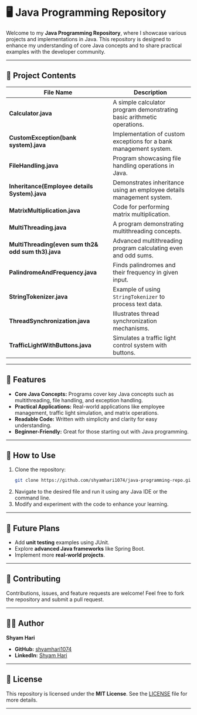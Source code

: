 
# 🖥️ Java Programming Repository

Welcome to my **Java Programming Repository**, where I showcase various projects and implementations in Java. This repository is designed to enhance my understanding of core Java concepts and to share practical examples with the developer community.

---

## 📂 Project Contents

| File Name                                          | Description                                  |
|---------------------------------------------------|----------------------------------------------|
| **Calculator.java**                               | A simple calculator program demonstrating basic arithmetic operations. |
| **CustomException(bank system).java**             | Implementation of custom exceptions for a bank management system. |
| **FileHandling.java**                             | Program showcasing file handling operations in Java. |
| **Inheritance(Employee details System).java**     | Demonstrates inheritance using an employee details management system. |
| **MatrixMultiplication.java**                     | Code for performing matrix multiplication. |
| **MultiThreading.java**                           | A program demonstrating multithreading concepts. |
| **MultiThreading(even sum th2& odd sum th3).java**| Advanced multithreading program calculating even and odd sums. |
| **PalindromeAndFrequency.java**                   | Finds palindromes and their frequency in given input. |
| **StringTokenizer.java**                          | Example of using `StringTokenizer` to process text data. |
| **ThreadSynchronization.java**                    | Illustrates thread synchronization mechanisms. |
| **TrafficLightWithButtons.java**                  | Simulates a traffic light control system with buttons. |

---

## 🚀 Features
- **Core Java Concepts:** Programs cover key Java concepts such as multithreading, file handling, and exception handling.
- **Practical Applications:** Real-world applications like employee management, traffic light simulation, and matrix operations.
- **Readable Code:** Written with simplicity and clarity for easy understanding.
- **Beginner-Friendly:** Great for those starting out with Java programming.

---

## 📜 How to Use

1. Clone the repository:
   ```bash
   git clone https://github.com/shyamhari1074/java-programming-repo.git
   ```
2. Navigate to the desired file and run it using any Java IDE or the command line.
3. Modify and experiment with the code to enhance your learning.

---

## 🌟 Future Plans
- Add **unit testing** examples using JUnit.
- Explore **advanced Java frameworks** like Spring Boot.
- Implement more **real-world projects**.

---

## 🤝 Contributing
Contributions, issues, and feature requests are welcome! Feel free to fork the repository and submit a pull request.

---

## 🧑‍💻 Author
**Shyam Hari**  
- **GitHub:** [shyamhari1074](https://github.com/shyamhari1074)  
- **LinkedIn:** [Shyam Hari](https://www.linkedin.com/in/shyam-hari-5389492b3/)

---

## 📜 License
This repository is licensed under the **MIT License**. See the [LICENSE](LICENSE) file for more details.

---


